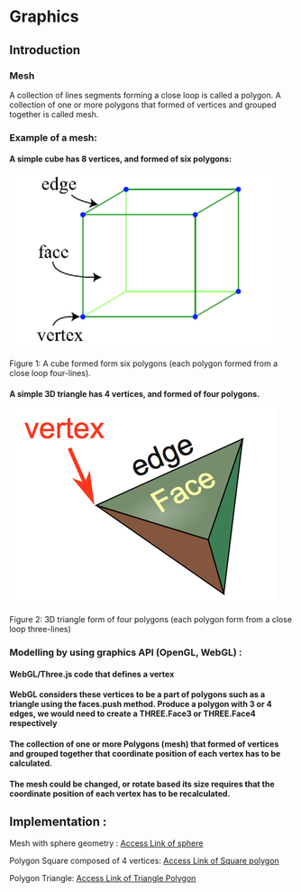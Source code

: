 # Graphics
## Introduction
###	Mesh

A collection of lines segments forming a close loop is called a polygon. 
A collection of one or more polygons that formed of vertices and grouped together is called mesh.

### Example of a mesh:

#### A simple cube has 8 vertices, and formed of six polygons:

![alt text](https://github.com/nglthu/Graphics/blob/master/img/cube.png)
 
Figure 1: A cube formed form six polygons (each polygon formed from a close loop four-lines).
#### A simple 3D triangle has 4 vertices, and formed of four polygons. 

![alt text](https://github.com/nglthu/Graphics/blob/master/img/mesh.png)
 
Figure 2: 3D triangle form of four polygons (each polygon form from a close loop three-lines)

###	Modelling by using graphics API (OpenGL, WebGL) :

####	WebGL/Three.js code that defines a vertex
####	WebGL considers these vertices to be a part of polygons such as a triangle using the faces.push method.  Produce a polygon with 3 or 4 edges, we would need to create a THREE.Face3 or THREE.Face4 respectively
####	The collection of one or more Polygons (mesh) that formed of vertices and grouped together that coordinate position of each vertex has to be calculated.
####	The mesh could be changed, or rotate based its size requires that the coordinate position of each vertex has to be recalculated.


## Implementation :

Mesh with sphere geometry : [Access Link of sphere](https://nglthu.github.io/Graphics/three_js.html)

Polygon Square composed of 4 vertices: [Access Link of Square polygon](https://nglthu.github.io/Graphics/meshOf4Polygon.html)

Polygon Triangle: [Access Link of Triangle Polygon](https://nglthu.github.io/Graphics/meshOf3Polygon.html)
